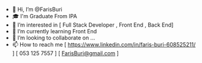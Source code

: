 - 👋 Hi, I’m @FarisBuri
- 🎓 I'm Graduate From IPA 
- 👀 I’m interested in [ Full Stack Developer , Front End , Back End] 
- 🌱 I’m currently learning Front End
- 💞️ I’m looking to collaborate on ...
- 📫 How to reach me [ https://www.linkedin.com/in/faris-buri-608525211/ ] [ 053 125 7557 ] [ FarisBuri@gmail.com ]
 
<!---
FarisBuri/FarisBuri is a ✨ special ✨ repository because its `README.md` (this file) appears on your GitHub profile.
You can click the Preview link to take a look at your changes.
--->
